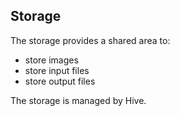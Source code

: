 ## Storage

The storage provides a shared area to:
- store images
- store input files
- store output files

The storage is managed by Hive.